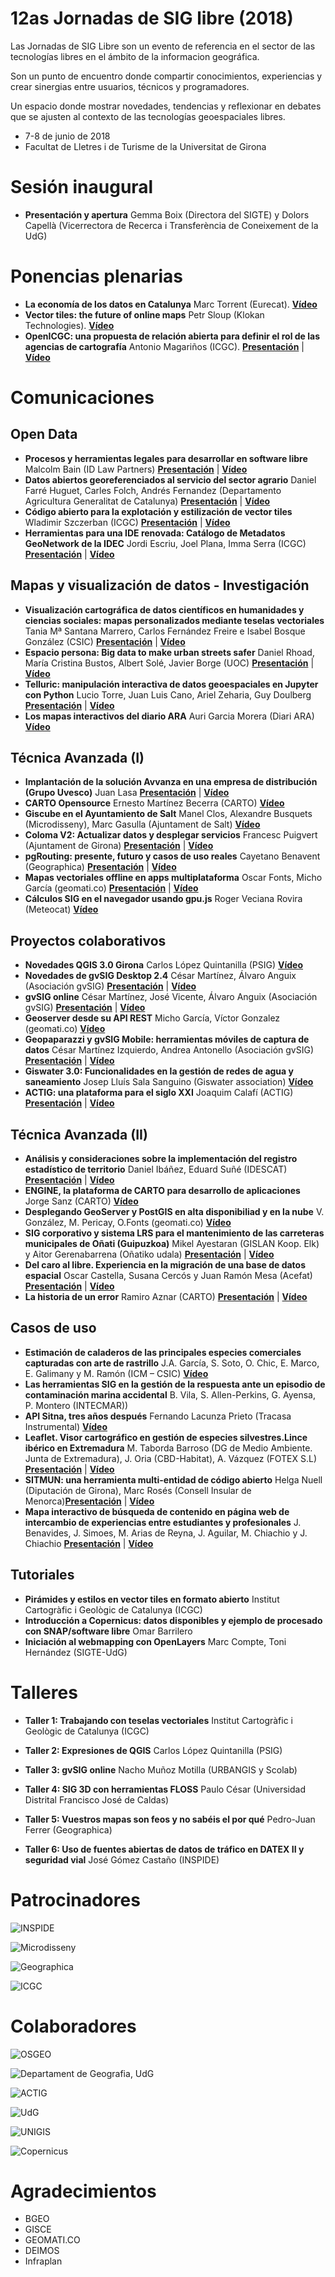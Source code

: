 # 12as Jornadas de SIG libre (2018)

Las Jornadas de SIG Libre son un evento de referencia en el sector de las tecnologías libres en el ámbito de la informacion geográfica.

Son un punto de encuentro donde compartir conocimientos, experiencias y crear sinergias entre usuarios, técnicos y programadores.

Un espacio donde mostrar novedades, tendencias y reflexionar en debates que se ajusten al contexto de las tecnologías
geoespaciales libres.

* 7-8 de junio de 2018
* Facultat de Lletres i de Turisme de la Universitat de Girona

Sesión inaugural
==================

* **Presentación y apertura** Gemma Boix (Directora del SIGTE) y Dolors Capellà (Vicerrectora de Recerca i
Transferència de Coneixement de la UdG)

Ponencias plenarias
====================

* **La economía de los datos en Catalunya** Marc Torrent (Eurecat). **[Vídeo](http://diobma.udg.edu/handle/10256.1/5187)**
* **Vector tiles: the future of online maps** Petr Sloup (Klokan Technologies). **[Vídeo](http://diobma.udg.edu/handle/10256.1/5188)**
* **OpenICGC: una propuesta de relación abierta para definir el rol de las agencias de cartografía** Antonio Magariños (ICGC). **[Presentación](https://dugi-doc.udg.edu/handle/10256/15698)** | **[Vídeo](http://diobma.udg.edu/handle/10256.1/5189)**

Comunicaciones
=================

Open Data
---------------------------

* **Procesos y herramientas legales para desarrollar en software libre** Malcolm Bain (ID Law Partners) **[Presentación](https://dugi-doc.udg.edu/handle/10256/15699)** | **[Vídeo](http://diobma.udg.edu/handle/10256.1/5190)**
* **Datos abiertos georeferenciados al servicio del sector agrario** Daniel Farré Huguet, Carles Folch, Andrés Fernandez (Departamento Agricultura Generalitat de Catalunya) **[Presentación](https://dugi-doc.udg.edu/handle/10256/15700)** | **[Vídeo](http://diobma.udg.edu/handle/10256.1/5191)**
* **Código abierto para la explotación y estilización de vector tiles** Wladimir Szczerban (ICGC) **[Presentación](https://dugi-doc.udg.edu/handle/10256/15701)** | **[Vídeo](http://diobma.udg.edu/handle/10256.1/5192)**
* **Herramientas para una IDE renovada: Catálogo de Metadatos GeoNetwork de la IDEC** Jordi Escriu, Joel Plana, Imma Serra (ICGC) **[Presentación](https://dugi-doc.udg.edu/handle/10256/15702)** | **[Vídeo](http://diobma.udg.edu/handle/10256.1/5193)**


Mapas y visualización de datos - Investigación
---------------------------

* **Visualización cartográfica de datos científicos en humanidades y ciencias sociales: mapas personalizados mediante teselas vectoriales** Tania Mª Santana Marrero, Carlos Fernández Freire e Isabel Bosque González (CSIC) **[Presentación](https://dugi-doc.udg.edu/handle/10256/15703)** | **[Vídeo](http://diobma.udg.edu/handle/10256.1/5207)**
* **Espacio persona: Big data to make urban streets safer** Daniel Rhoad, María Cristina Bustos, Albert Solé,
Javier Borge (UOC) **[Presentación](https://dugi-doc.udg.edu/handle/10256/15704)** | **[Vídeo](http://diobma.udg.edu/handle/10256.1/5208)**
* **Telluric: manipulación interactiva de datos geoespaciales en Jupyter con Python** Lucio Torre, Juan Luis Cano, Ariel Zeharia, Guy Doulberg **[Presentación](https://dugi-doc.udg.edu/handle/10256/15705)** | **[Vídeo](http://diobma.udg.edu/handle/10256.1/5209)**
* **Los mapas interactivos del diario ARA** Auri Garcia Morera (Diari ARA) **[Vídeo](http://diobma.udg.edu/handle/10256.1/5210)**

Técnica Avanzada (I)
---------------------------
* **Implantación de la solución Avvanza en una empresa de distribución (Grupo Uvesco)** Juan Lasa **[Presentación](https://dugi-doc.udg.edu/handle/10256/15706)** | **[Vídeo](http://diobma.udg.edu/handle/10256.1/5194)**
* **CARTO Opensource** Ernesto Martínez Becerra (CARTO) **[Vídeo](http://diobma.udg.edu/handle/10256.1/5195)**
* **Giscube en el Ayuntamiento de Salt** Manel Clos, Alexandre Busquets (Microdisseny), Marc Gasulla (Ajuntament de Salt)  **[Vídeo](http://diobma.udg.edu/handle/10256.1/5196)**
* **Coloma V2: Actualizar datos y desplegar servicios** Francesc Puigvert (Ajuntament de Girona) **[Presentación](https://dugi-doc.udg.edu/handle/10256/15707)** | **[Vídeo](http://diobma.udg.edu/handle/10256.1/5197)**
* **pgRouting: presente, futuro y casos de uso reales** Cayetano Benavent (Geographica) **[Presentación](https://dugi-doc.udg.edu/handle/10256/15708)** | **[Vídeo](http://diobma.udg.edu/handle/10256.1/5198)**
* **Mapas vectoriales offline en apps multiplataforma** Oscar Fonts, Micho García (geomati.co) **[Presentación](https://dugi-doc.udg.edu/handle/10256/15709)** | **[Vídeo](http://diobma.udg.edu/handle/10256.1/5199)**
* **Cálculos SIG en el navegador usando gpu.js** Roger Veciana Rovira (Meteocat) **[Vídeo](http://diobma.udg.edu/handle/10256.1/5200)**

Proyectos colaborativos
---------------------------
* **Novedades QGIS 3.0 Girona** Carlos López Quintanilla (PSIG) **[Vídeo](http://diobma.udg.edu/handle/10256.1/5211)**
* **Novedades de gvSIG Desktop 2.4** César Martínez, Álvaro Anguix (Asociación gvSIG) **[Presentación](https://dugi-doc.udg.edu/handle/10256/15710)** | **[Vídeo](http://diobma.udg.edu/handle/10256.1/5212)**
* **gvSIG online** César Martínez, José Vicente, Álvaro Anguix (Asociación gvSIG) **[Presentación](https://dugi-doc.udg.edu/handle/10256/15711)** | **[Vídeo](http://diobma.udg.edu/handle/10256.1/5213)**
* **Geoserver desde su API REST** Micho García, Víctor Gonzalez (geomati.co) **[Vídeo](http://diobma.udg.edu/handle/10256.1/5214)**
* **Geopaparazzi y gvSIG Mobile: herramientas móviles de captura de datos** César Martínez Izquierdo, Andrea Antonello (Asociación gvSIG) **[Presentación](https://dugi-doc.udg.edu/handle/10256/15712)** | **[Vídeo](http://diobma.udg.edu/handle/10256.1/5215)**
* **Giswater 3.0: Funcionalidades en la gestión de redes de agua y saneamiento** Josep Lluís Sala Sanguino
(Giswater association) **[Vídeo](http://diobma.udg.edu/handle/10256.1/5216)**
* **ACTIG: una plataforma para el siglo XXI** Joaquim Calafí (ACTIG) **[Presentación](https://dugi-doc.udg.edu/handle/10256/15713)** | **[Vídeo](http://diobma.udg.edu/handle/10256.1/5217)**

Técnica Avanzada (II)
---------------------------

* **Análisis y consideraciones sobre la implementación del registro estadístico de territorio** Daniel Ibáñez, Eduard Suñé (IDESCAT) **[Presentación](https://dugi-doc.udg.edu/handle/10256/15714)** | **[Vídeo](http://diobma.udg.edu/handle/10256.1/5201)**
* **ENGINE, la plataforma de CARTO para desarrollo de aplicaciones** Jorge Sanz (CARTO) **[Vídeo](http://diobma.udg.edu/handle/10256.1/5202)**
* **Desplegando GeoServer y PostGIS en alta disponibiliad y en la nube** V. González, M. Pericay, O.Fonts (geomati.co) **[Vídeo](http://diobma.udg.edu/handle/10256.1/5203)**
* **SIG corporativo y sistema LRS para el mantenimiento de las carreteras municipales de Oñati (Guipuzkoa)** Mikel Ayestaran (GISLAN Koop. Elk) y Aitor Gerenabarrena (Oñatiko udala) **[Presentación](https://dugi-doc.udg.edu/handle/10256/15715)** | **[Vídeo](http://diobma.udg.edu/handle/10256.1/5204)**
* **Del caro al libre. Experiencia en la migración de una base de datos espacial** Oscar Castella, Susana Cercós y Juan Ramón Mesa (Acefat) **[Presentación](https://dugi-doc.udg.edu/handle/10256/15716)** | **[Vídeo](http://diobma.udg.edu/handle/10256.1/5205)**
* **La historia de un error** Ramiro Aznar (CARTO) **[Presentación](https://dugi-doc.udg.edu/handle/10256/15717)** | **[Vídeo](http://diobma.udg.edu/handle/10256.1/5206)**


Casos de uso
---------------------------
* **Estimación de caladeros de las principales especies comerciales capturadas con arte de rastrillo** J.A. García, S. Soto, O. Chic, E. Marco, E. Galimany y M. Ramón (ICM – CSIC) **[Vídeo](http://diobma.udg.edu/handle/10256.1/5218)**
* **Las herramientas SIG en la gestión de la respuesta ante un episodio de contaminación marina accidental** B. Vila, S. Allen-Perkins, G. Ayensa, P. Montero (INTECMAR))
* **API Sitna, tres años después** Fernando Lacunza Prieto (Tracasa Instrumental) **[Vídeo](http://diobma.udg.edu/handle/10256.1/5219)**
* **Leaflet. Visor cartográfico en gestión de especies silvestres.Lince ibérico en Extremadura** M. Taborda Barroso (DG de Medio Ambiente. Junta de Extremadura), J. Oria (CBD-Habitat), A. Vázquez (FOTEX S.L) **[Presentación](https://dugi-doc.udg.edu/handle/10256/15718)** | **[Vídeo](http://diobma.udg.edu/handle/10256.1/5220)**
* **SITMUN: una herramienta multi-entidad de código abierto** Helga Nuell (Diputación de Girona), Marc
Rosés (Consell Insular de Menorca)**[Presentación](https://dugi-doc.udg.edu/handle/10256/15719)** | **[Vídeo](http://diobma.udg.edu/handle/10256.1/5221)**
* **Mapa interactivo de búsqueda de contenido en página web de intercambio de experiencias entre estudiantes y profesionales** J. Benavides, J. Simoes, M. Arias de Reyna, J. Aguilar, M. Chiachio y J. Chiachio **[Presentación](https://dugi-doc.udg.edu/handle/10256/15720)** | **[Vídeo](http://diobma.udg.edu/handle/10256.1/5222)**




Tutoriales
---------------------------

* **Pirámides y estilos en vector tiles en formato abierto** Institut Cartogràfic i
Geològic de Catalunya (ICGC)
* **Introducción a Copernicus: datos disponibles y ejemplo de procesado con SNAP/software libre** Omar Barrilero
* **Iniciación al webmapping con OpenLayers** Marc Compte, Toni Hernández (SIGTE-UdG)


Talleres
========

* **Taller 1: Trabajando con teselas vectoriales** Institut Cartogràfic i Geològic de Catalunya (ICGC)
* **Taller 2: Expresiones de QGIS** Carlos López Quintanilla (PSIG)
* **Taller 3: gvSIG online** Nacho Muñoz Motilla (URBANGIS y Scolab)

* **Taller 4: SIG 3D con herramientas FLOSS** Paulo César (Universidad Distrital Francisco José de Caldas) 
* **Taller 5: Vuestros mapas son feos y no sabéis el por qué** Pedro-Juan Ferrer
(Geographica)
* **Taller 6: Uso de fuentes abiertas de datos de tráfico en DATEX II y seguridad vial** José Gómez Castaño
(INSPIDE)

Patrocinadores
==============


![INSPIDE](img/inspide.png)

![Microdisseny](img/micro.png)

![Geographica](img/geographica.png)

![ICGC](img/ICGC.png)


Colaboradores
==============
![OSGEO](img/osgeo.png)

![Departament de Geografia, UdG](img/geografia.png)

![ACTIG](img/actig.JPG)

![UdG](img/UdG.png)

![UNIGIS](img/Unigis.png)

![Copernicus](img/copernicus.png)


Agradecimientos
==============
* BGEO
* GISCE
* GEOMATI.CO
* DEIMOS
* Infraplan

